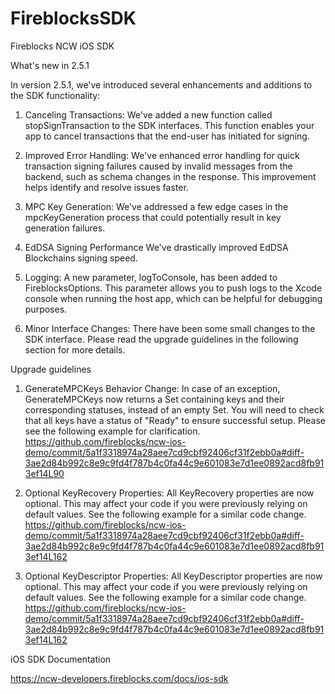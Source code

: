 # FireblocksSDK

Fireblocks NCW iOS SDK 

What's new in 2.5.1

In version 2.5.1, we've introduced several enhancements and additions to the SDK functionality:

1. Canceling Transactions: We've added a new function called stopSignTransaction to the SDK interfaces. This function enables your app to cancel transactions that the end-user has initiated for signing.

2. Improved Error Handling: We've enhanced error handling for quick transaction signing failures caused by invalid messages from the backend, such as schema changes in the response. This improvement helps identify and resolve issues faster.

3. MPC Key Generation: We've addressed a few edge cases in the mpcKeyGeneration process that could potentially result in key generation failures.

4. EdDSA Signing Performance We've drastically improved EdDSA Blockchains signing speed.

5. Logging: A new parameter, logToConsole, has been added to FireblocksOptions. This parameter allows you to push logs to the Xcode console when running the host app, which can be helpful for debugging purposes.

6. Minor Interface Changes: There have been some small changes to the SDK interface. Please read the upgrade guidelines in the following section for more details.

Upgrade guidelines

1. GenerateMPCKeys Behavior Change: In case of an exception, GenerateMPCKeys now returns a Set containing keys and their corresponding statuses, instead of an empty Set. You will need to check that all keys have a status of "Ready" to ensure successful setup. Please see the following example for clarification. https://github.com/fireblocks/ncw-ios-demo/commit/5a1f3318974a28aee7cd9cbf92406cf31f2ebb0a#diff-3ae2d84b992c8e9c9fd4f787b4c0fa44c9e601083e7d1ee0892acd8fb913ef14L90

2. Optional KeyRecovery Properties: All KeyRecovery properties are now optional. This may affect your code if you were previously relying on default values. See the following example for a similar code change. https://github.com/fireblocks/ncw-ios-demo/commit/5a1f3318974a28aee7cd9cbf92406cf31f2ebb0a#diff-3ae2d84b992c8e9c9fd4f787b4c0fa44c9e601083e7d1ee0892acd8fb913ef14L162

3. Optional KeyDescriptor Properties: All KeyDescriptor properties are now optional. This may affect your code if you were previously relying on default values. See the following example for a similar code change. https://github.com/fireblocks/ncw-ios-demo/commit/5a1f3318974a28aee7cd9cbf92406cf31f2ebb0a#diff-3ae2d84b992c8e9c9fd4f787b4c0fa44c9e601083e7d1ee0892acd8fb913ef14L162

iOS SDK Documentation 

https://ncw-developers.fireblocks.com/docs/ios-sdk
